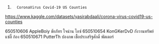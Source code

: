 1.       CoronaVirus Covid-19 US Counties
https://www.kaggle.com/datasets/yasirabdaali/corona-virus-covid19-us-counties

650510606	AppleBoiy	ชัยภัทร	ใจน่าน	ไอซ์
650510654	KonGKerDvD	กังวานทรัพย์	แซ่ลี้	ก้อง
650510671	PutterTh	ปองภพ	เชื้อประเสริฐศักดิ์	พัตเตอร์
